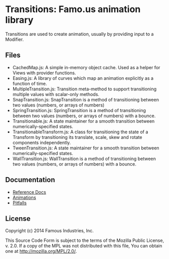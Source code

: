 Transitions: Famo.us animation library
======================================

Transitions are used to create animation, usually by providing input to a 
Modifier.


## Files

- CachedMap.js: A simple in-memory object cache.  Used as a helper for Views 
  with provider functions.
- Easing.js: A library of curves which map an animation explicitly as a function 
  of time.
- MultipleTransition.js: Transition meta-method to support transitioning 
  multiple values with scalar-only methods.  
- SnapTransition.js: SnapTransition is a method of transitioning between two 
  values (numbers, or arrays of numbers)
- SpringTransition.js: SpringTransition is a method of transitioning between two 
  values (numbers, or arrays of numbers) with a bounce.
- Transitionable.js:  A state maintainer for a smooth transition between 
  numerically-specified states.
- TransitionableTransform.js:  A class for transitioning the state of a 
  Transform by transitioning its translate, scale, skew and rotate 
  components independently.
- TweenTransition.js: A state maintainer for a smooth transition between 
  numerically-specified states.
- WallTransition.js: WallTransition is a method of transitioning between two 
  values (numbers, or arrays of numbers) with a bounce.


## Documentation

- [Reference Docs][reference-documentation]
- [Animations][animations]
- [Pitfalls][pitfalls]


## License

Copyright (c) 2014 Famous Industries, Inc.

This Source Code Form is subject to the terms of the Mozilla Public License, 
v. 2.0. If a copy of the MPL was not distributed with this file, You can obtain 
one at http://mozilla.org/MPL/2.0/.


[reference-documentation]: http://famo.us/docs
[pitfalls]: http://famo.us/guides/dev/pitfalls.html
[animations]: http://famo.us/guides/dev/animations.html

